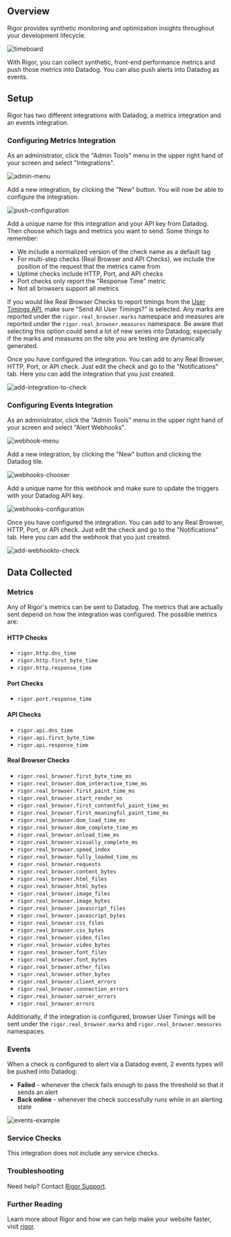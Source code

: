 ## Overview

Rigor provides synthetic monitoring and optimization insights throughout your development lifecycle.

![timeboard][1]

With Rigor, you can collect synthetic, front-end performance metrics and push those metrics into Datadog. You can also push alerts into Datadog as events.

## Setup

Rigor has two different integrations with Datadog, a metrics integration and an events integration.

### Configuring Metrics Integration

As an administrator, click the "Admin Tools" menu in the upper right hand of your screen and select "Integrations".

![admin-menu][2]

Add a new integration, by clicking the "New" button. You will now be able to configure the integration.

![push-configuration][3]

Add a unique name for this integration and your API key from Datadog. Then choose which tags and metrics you want to send. Some things to remember:

- We include a normalized version of the check name as a default tag
- For multi-step checks (Real Browser and API Checks), we include the position of the
  request that the metrics came from
- Uptime checks include HTTP, Port, and API checks
- Port checks only report the "Response Time" metric
- Not all browsers support all metrics

If you would like Real Browser Checks to report timings from the [User Timings API][4], make sure "Send All User Timings?" is selected. Any marks are reported under the `rigor.real_browser.marks` namespace and measures are reported under the `rigor.real_browser.measures` namespace. Be aware that selecting this option could send a lot of new series into Datadog, especially if the marks and measures on the site you are testing are dynamically generated.

Once you have configured the integration. You can add to any Real Browser, HTTP, Port, or API check. Just edit the check and go to the "Notifications" tab. Here you can add the integration that you just created.

![add-integration-to-check][5]

### Configuring Events Integration

As an administrator, click the "Admin Tools" menu in the upper right hand of your screen and select "Alert Webhooks".

![webhook-menu][6]

Add a new integration, by clicking the "New" button and clicking the Datadog tile.

![webhooks-chooser][7]

Add a unique name for this webhook and make sure to update the triggers with your Datadog API key.

![webhooks-configuration][8]

Once you have configured the integration. You can add to any Real Browser, HTTP, Port, or API check. Just edit the check and go to the "Notifications" tab. Here you can add the webhook that you just created.

![add-webhookto-check][9]

## Data Collected

### Metrics

Any of Rigor's metrics can be sent to Datadog. The metrics that are actually sent depend on how the integration was configured. The possible metrics are:

#### HTTP Checks

- `rigor.http.dns_time`
- `rigor.http.first_byte_time`
- `rigor.http.response_time`

#### Port Checks

- `rigor.port.response_time`

#### API Checks

- `rigor.api.dns_time`
- `rigor.api.first_byte_time`
- `rigor.api.response_time`

#### Real Browser Checks

- `rigor.real_browser.first_byte_time_ms`
- `rigor.real_browser.dom_interactive_time_ms`
- `rigor.real_browser.first_paint_time_ms`
- `rigor.real_browser.start_render_ms`
- `rigor.real_browser.first_contentful_paint_time_ms`
- `rigor.real_browser.first_meaningful_paint_time_ms`
- `rigor.real_browser.dom_load_time_ms`
- `rigor.real_browser.dom_complete_time_ms`
- `rigor.real_browser.onload_time_ms`
- `rigor.real_browser.visually_complete_ms`
- `rigor.real_browser.speed_index`
- `rigor.real_browser.fully_loaded_time_ms`
- `rigor.real_browser.requests`
- `rigor.real_browser.content_bytes`
- `rigor.real_browser.html_files`
- `rigor.real_browser.html_bytes`
- `rigor.real_browser.image_files`
- `rigor.real_browser.image_bytes`
- `rigor.real_browser.javascript_files`
- `rigor.real_browser.javascript_bytes`
- `rigor.real_browser.css_files`
- `rigor.real_browser.css_bytes`
- `rigor.real_browser.video_files`
- `rigor.real_browser.video_bytes`
- `rigor.real_browser.font_files`
- `rigor.real_browser.font_bytes`
- `rigor.real_browser.other_files`
- `rigor.real_browser.other_bytes`
- `rigor.real_browser.client_errors`
- `rigor.real_browser.connection_errors`
- `rigor.real_browser.server_errors`
- `rigor.real_browser.errors`

Additionally, if the integration is configured, browser User Timings will be sent under the `rigor.real_browser.marks` and `rigor.real_browser.measures` namespaces.

### Events

When a check is configured to alert via a Datadog event, 2 events types will be pushed into Datadog:

- **Failed** - whenever the check fails enough to pass the threshold so that it sends an alert
- **Back online** - whenever the check successfully runs while in an alerting state

![events-example][10]

### Service Checks

This integration does not include any service checks.

### Troubleshooting

Need help? Contact [Rigor Support][11].

### Further Reading

Learn more about Rigor and how we can help make your website faster, visit [rigor][12].

[1]: https://raw.githubusercontent.com/DataDog/integrations-extras/master/rigor/images/rigor_timeboard_with_metrics.png
[2]: https://raw.githubusercontent.com/DataDog/integrations-extras/master/rigor/images/rigor_admin_menu.png
[3]: https://raw.githubusercontent.com/DataDog/integrations-extras/master/rigor/images/rigor_integration_configuration.png
[4]: https://developer.mozilla.org/en-US/docs/Web/API/User_Timing_API
[5]: https://raw.githubusercontent.com/DataDog/integrations-extras/master/rigor/images/rigor_add_integration_to_check.png
[6]: https://raw.githubusercontent.com/DataDog/integrations-extras/master/rigor/images/rigor_webhooks_menu.png
[7]: https://raw.githubusercontent.com/DataDog/integrations-extras/master/rigor/images/rigor_webhooks_chooser.png
[8]: https://raw.githubusercontent.com/DataDog/integrations-extras/master/rigor/images/rigor_webhooks_configuration.png
[9]: https://raw.githubusercontent.com/DataDog/integrations-extras/master/rigor/images/rigor_add_webhook_to_check.png
[10]: https://raw.githubusercontent.com/DataDog/integrations-extras/master/rigor/images/rigor_events_example.png
[11]: mailto:support@rigor.com
[12]: https://rigor.com
